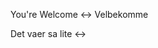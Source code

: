 You're Welcome <-> Velbekomme
<!--SR:!2024-07-30,4,274!2024-07-29,4,270-->

Det vaer sa lite <->
<!--SR:!2024-07-29,4,270!2024-07-30,4,274-->